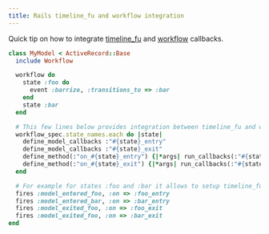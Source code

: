 ```yaml
---
title: Rails timeline_fu and workflow integration
---
```


Quick tip on how to integrate [timeline\_fu](http://github.com/jamesgolick/timeline_fu) and [workflow](http://github.com/geekq/workflow) callbacks.

```ruby
class MyModel < ActiveRecord::Base
  include Workflow

  workflow do
    state :foo do
      event :barrize, :transitions_to => :bar
    end    
    state :bar
  end

  # This few lines below provides integration between timeline_fu and workflow
  workflow_spec.state_names.each do |state|
    define_model_callbacks :"#{state}_entry"
    define_model_callbacks :"#{state}_exit"
    define_method(:"on_#{state}_entry") {|*args| run_callbacks(:"#{state}_entry") }
    define_method(:"on_#{state}_exit") {|*args| run_callbacks(:"#{state}_exit") }
  end

  # For example for states :foo and :bar it allows to setup timeline_fu event like:
  fires :model_entered_foo, :on => :foo_entry
  fires :model_entered_bar, :on => :bar_entry
  fires :model_exited_foo, :on => :foo_exit
  fires :model_exited_foo, :on => :bar_exit
end
```
